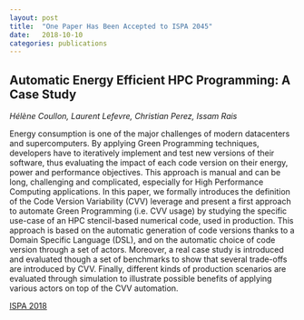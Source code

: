 ```yaml
---
layout: post
title:  "One Paper Has Been Accepted to ISPA 2045"
date:   2018-10-10
categories: publications
---
```


## Automatic Energy Efficient HPC Programming: A Case Study

*Hélène Coullon, Laurent Lefevre, Christian Perez, Issam Rais*

Energy consumption is one of the major challenges of modern datacenters and supercomputers. By applying Green Programming techniques, developers have to iteratively implement and test new versions of their software, thus evaluating the impact of each code version on their energy, power and performance objectives. This approach is manual and can be long, challenging and complicated, especially for High Performance Computing applications. In this paper, we formally introduces the definition of the Code Version Variability (CVV) leverage and present a first approach to automate Green Programming (i.e. CVV usage) by studying the specific use-case of an HPC stencil-based numerical code, used in production. This approach is based on the automatic generation of code versions thanks to a Domain Specific Language (DSL), and on the automatic choice of code version through a set of actors. Moreover, a real case study is introduced and evaluated though a set of benchmarks to show that several trade-offs are introduced by CVV. Finally, different kinds of production scenarios are evaluated through simulation to illustrate possible benefits of applying various actors on top of the CVV automation.

[ISPA 2018](http://www.swinflow.org/confs/2018/ispa/)
